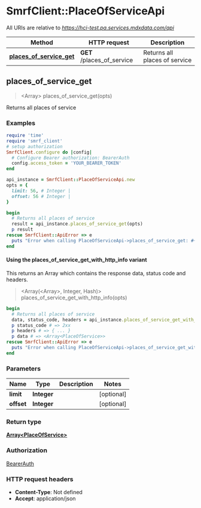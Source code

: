 # SmrfClient::PlaceOfServiceApi

All URIs are relative to *https://hci-test.pa.services.mdxdata.com/api*

| Method | HTTP request | Description |
| ------ | ------------ | ----------- |
| [**places_of_service_get**](PlaceOfServiceApi.md#places_of_service_get) | **GET** /places_of_service | Returns all places of service |


## places_of_service_get

> <Array<PlaceOfService>> places_of_service_get(opts)

Returns all places of service

### Examples

```ruby
require 'time'
require 'smrf_client'
# setup authorization
SmrfClient.configure do |config|
  # Configure Bearer authorization: BearerAuth
  config.access_token = 'YOUR_BEARER_TOKEN'
end

api_instance = SmrfClient::PlaceOfServiceApi.new
opts = {
  limit: 56, # Integer | 
  offset: 56 # Integer | 
}

begin
  # Returns all places of service
  result = api_instance.places_of_service_get(opts)
  p result
rescue SmrfClient::ApiError => e
  puts "Error when calling PlaceOfServiceApi->places_of_service_get: #{e}"
end
```

#### Using the places_of_service_get_with_http_info variant

This returns an Array which contains the response data, status code and headers.

> <Array(<Array<PlaceOfService>>, Integer, Hash)> places_of_service_get_with_http_info(opts)

```ruby
begin
  # Returns all places of service
  data, status_code, headers = api_instance.places_of_service_get_with_http_info(opts)
  p status_code # => 2xx
  p headers # => { ... }
  p data # => <Array<PlaceOfService>>
rescue SmrfClient::ApiError => e
  puts "Error when calling PlaceOfServiceApi->places_of_service_get_with_http_info: #{e}"
end
```

### Parameters

| Name | Type | Description | Notes |
| ---- | ---- | ----------- | ----- |
| **limit** | **Integer** |  | [optional] |
| **offset** | **Integer** |  | [optional] |

### Return type

[**Array&lt;PlaceOfService&gt;**](PlaceOfService.md)

### Authorization

[BearerAuth](../README.md#BearerAuth)

### HTTP request headers

- **Content-Type**: Not defined
- **Accept**: application/json

